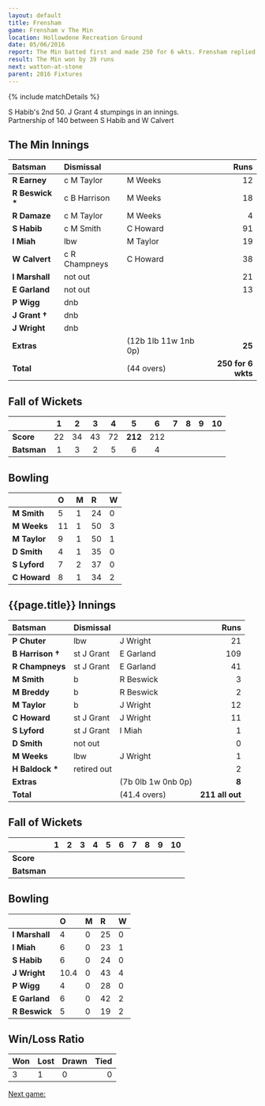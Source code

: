 ```yaml
---
layout: default
title: Frensham
game: Frensham v The Min
location: Hollowdene Recreation Ground
date: 05/06/2016
report: The Min batted first and made 250 for 6 wkts. Frensham replied with 211 all out
result: The Min won by 39 runs
next: watton-at-stone
parent: 2016 Fixtures
---
```


{% include matchDetails %}

S Habib's 2nd 50. J Grant 4 stumpings in an innings.<br />
Partnership of 140 between S Habib and W Calvert

## The Min Innings

| Batsman | Dismissal |  | Runs |
|:---|:---|---|---:|
| **R Earney** | c M Taylor | M Weeks | 12 |
| **R Beswick &#42;** | c B Harrison | M Weeks | 18 |
| **R Damaze** | c M Taylor | M Weeks | 4 |
| **S Habib** | c M Smith | C Howard | 91 |
| **I Miah** | lbw | M Taylor | 19 |
| **W Calvert** | c R Champneys | C Howard | 38 |
| **I Marshall** | not out |  | 21 |
| **E Garland** | not out |  | 13 |
| **P Wigg** | dnb |  |  |
| **J Grant &#8224;** | dnb |  |  |
| **J Wright** | dnb |  |  |
| **Extras** | | (12b 1lb 11w 1nb 0p) | **25** |
| **Total** | | (44 overs) | **250 for 6 wkts** |

## Fall of Wickets

| | 1 | 2 | 3 | 4 | 5 | 6 | 7 | 8 | 9 | 10 |
|---|:---:|:---:|:---:|:---:|:---:|:---:|:---:|:---:|:---:|:---:|
| **Score** | 22 | 34 | 43 | 72 | **212** | 212 |  |  |  |  |
| **Batsman** | 1 | 3 | 2 | 5 | 6 | 4 |  |  |  |  |

## Bowling

| | O | M | R | W |
|---|:---|:---|:---|:---|
| **M Smith** | 5 | 1 | 24 | 0 |
| **M Weeks** | 11 | 1 | 50 | 3 |
| **M Taylor** | 9 | 1 | 50 | 1 |
| **D Smith** | 4 | 1 | 35 | 0 |
| **S Lyford** | 7 | 2 | 37 | 0 |
| **C Howard** | 8 | 1 | 34 | 2 |

## {{page.title}} Innings

| Batsman | Dismissal |  | Runs |
|:---|:---|---|---:|
| **P Chuter** | lbw | J Wright | 21 |
| **B Harrison &#8224;** | st J Grant | E Garland | 109 |
| **R Champneys** | st J Grant | E Garland | 41 |
| **M Smith** | b | R Beswick | 3 |
| **M Breddy** | b | R Beswick | 2 |
| **M Taylor** | b | J Wright | 12 |
| **C Howard** | st J Grant | J Wright | 11 |
| **S Lyford** | st J Grant  | I Miah | 1 |
| **D Smith** | not out |  | 0 |
| **M Weeks** | lbw | J Wright | 1 |
| **H Baldock &#42;** | retired out |  | 2 |
| **Extras** | | (7b 0lb 1w 0nb 0p) | **8** |
| **Total** | | (41.4 overs) | **211 all out** |

## Fall of Wickets

| | 1 | 2 | 3 | 4 | 5 | 6 | 7 | 8 | 9 | 10 |
|---|:---:|:---:|:---:|:---:|:---:|:---:|:---:|:---:|:---:|:---:|
| **Score** |  |  |  |  |  |  |  |  |  |  |
| **Batsman** |  |  |  |  |  |  |  |  |  |  |

## Bowling

| | O | M | R | W |
|---|:---|:---|:---|:---|
| **I Marshall** | 4 | 0 | 25 | 0 |
| **I Miah** | 6 | 0 | 23 | 1 |
| **S Habib** | 6 | 0 | 24 | 0 |
| **J Wright** | 10.4 | 0 | 43 | 4 |
| **P Wigg** | 4 | 0 | 28 | 0 |
| **E Garland** | 6 | 0 | 42 | 2 |
| **R Beswick** | 5 | 0 | 19 | 2 |

## Win/Loss Ratio

| Won | Lost | Drawn | Tied |
|:---|:---|:---|---:|
| 3 | 1 | 0 | 0 |

[Next game:]({{page.next}})